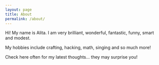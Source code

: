 ```yaml
---
layout: page
title: About
permalink: /about/
---
```


Hi! My name is Alita. I am very brilliant, wonderful, fantastic, funny, smart and modest.

My hobbies include crafting, hacking, math, singing and so much more!

Check here often for my latest thoughts... they may surprise you!
